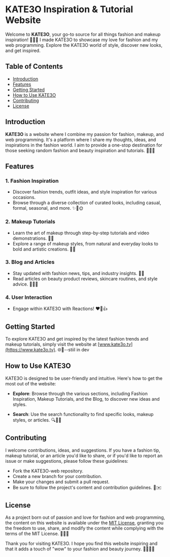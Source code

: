 # KATE3O Inspiration & Tutorial Website

Welcome to **KATE3O**, your go-to source for all things fashion and makeup inspiration! 💃🌟💄 I made KATE3O to showcase my love for fashion and my web programming. Explore the KATE3O world of style, discover new looks, and get inspired.

## Table of Contents
- [Introduction](#introduction)
- [Features](#features)
- [Getting Started](#getting-started)
- [How to Use KATE3O](#how-to-use-kate3o)
- [Contributing](#contributing)
- [License](#license)

## Introduction

**KATE3O** is a website where I combine my passion for fashion, makeup, and web programming. It's a platform where I share my thoughts, ideas, and inspirations in the fashion world. I aim to provide a one-stop destination for those seeking random fashion and beauty inspiration and tutorials. 👗👠💬

## Features

### 1. Fashion Inspiration
- Discover fashion trends, outfit ideas, and style inspiration for various occasions.
- Browse through a diverse collection of curated looks, including casual, formal, seasonal, and more. ✨👗🌞

### 2. Makeup Tutorials
- Learn the art of makeup through step-by-step tutorials and video demonstrations. 💅🎥
- Explore a range of makeup styles, from natural and everyday looks to bold and artistic creations. 🎨💄

### 3. Blog and Articles
- Stay updated with fashion news, tips, and industry insights. 📰💄
- Read articles on beauty product reviews, skincare routines, and style advice. 🧖‍♀️💡

### 4. User Interaction
- Engage within KATE3O with Reactions! ❤️📢👍

## Getting Started

To explore KATE3O and get inspired by the latest fashion trends and makeup tutorials, simply visit the website at [www.kate3o.tv](https://www.kate3o.tv). 🌐🚀--stiil in dev

## How to Use KATE3O

KATE3O is designed to be user-friendly and intuitive. Here's how to get the most out of the website:

- **Explore**: Browse through the various sections, including Fashion Inspiration, Makeup Tutorials, and the Blog, to discover new ideas and styles.

- **Search**: Use the search functionality to find specific looks, makeup styles, or articles. 🔍💄🔎

## Contributing

I welcome contributions, ideas, and suggestions. If you have a fashion tip, makeup tutorial, or an article you'd like to share, or if you'd like to report an issue or make suggestions, please follow these guidelines:

- Fork the KATE3O-web repository.
- Create a new branch for your contribution.
- Make your changes and submit a pull request.
- Be sure to follow the project's content and contribution guidelines. 📝✉️

## License

As a project born out of passion and love for fashion and web programming, the content on this website is available under the [MIT License](LICENSE), granting you the freedom to use, share, and modify the content while complying with the terms of the MIT License. 📜💖🤝

Thank you for visiting KATE3O. I hope you find this website inspiring and that it adds a touch of "wow" to your fashion and beauty journey. 💃💄✨🌈
